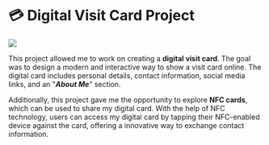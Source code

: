 # 💳 Digital Visit Card Project

![](https://i.ibb.co/G0xz8q8/Capture-d-cran-2024-11-26-012739.jpg)

This project allowed me to work on creating a **digital visit card**. The goal was to design a modern and interactive way to show a visit card online. The digital card includes personal details, contact information, social media links, and an "***About Me***" section.

Additionally, this project gave me the opportunity to explore **NFC cards**, which can be used to share my digital card. With the help of NFC technology, users can access my digital card by tapping their NFC-enabled device against the card, offering a innovative way to exchange contact information.
